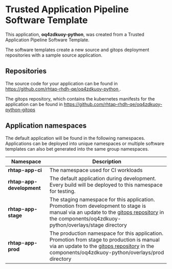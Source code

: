 # Trusted Application Pipeline Software Template

This application, **oq4zdkuoy-python**, was created from a Trusted Application Pipeline Software Template.

The software templates create a new source and gitops deployment repositories with a sample source application. 

## Repositories

The source code for your application can be found in [https://github.com/rhtap-rhdh-qe/oq4zdkuoy-python ](https://github.com/rhtap-rhdh-qe/oq4zdkuoy-python ).
 
The gitops repository, which contains the kubernetes manifests for the application can be found in 
[https://github.com/rhtap-rhdh-qe/oq4zdkuoy-python-gitops ](https://github.com/rhtap-rhdh-qe/oq4zdkuoy-python-gitops ) 

## Application namespaces 

The default application will be found in the following namespaces. Applications can be deployed into unique namespaces or multiple software templates can also bet generated into the same group namespaces.  

|  Namespace   |  Description   |  
| -------- | -------- |
| **rhtap-app-ci** | The namespace used for CI workloads |
| **rhtap-app-development** | The default application during development. Every build will be deployed to this namespace for testing. |
| **rhtap-app-stage** | The staging namespace for this application. Promotion from development to stage is manual via an update to the [gitops repository](https://github.com/rhtap-rhdh-qe/oq4zdkuoy-python-gitops ) in the components/oq4zdkuoy-python/overlays/stage directory |
| **rhtap-app-prod** | The production namespace for this application. Promotion from stage to production is manual via an update to the [gitops repository](https://github.com/rhtap-rhdh-qe/oq4zdkuoy-python-gitops ) in the components/oq4zdkuoy-python/overlays/prod directory |